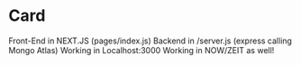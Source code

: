 # Card
Front-End in NEXT.JS (pages/index.js)
Backend in /server.js (express calling Mongo Atlas)
Working in Localhost:3000
Working in NOW/ZEIT as well!
